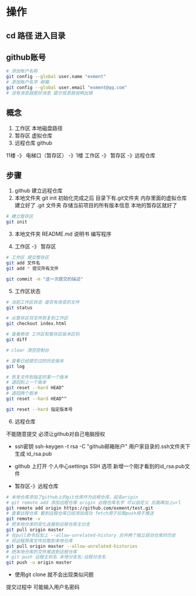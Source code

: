 # 操作

## cd 路径 进入目录

## github账号

```sh
# 添加账户名称
git config --global user.name "exment"
# 添加账户名字 邮箱
git config --global user.email "exment@qq.com"
# 没有消息就是好消息 提示信息就说明出错
```

## 概念

1. 工作区 本地磁盘路径
2. 暂存区 虚拟仓库
3. 远程仓库 github

11楼    -》 电梯口（暂存区） -》1楼 
工作区   -》 暂存区         -》远程仓库

## 步骤
1. github 建立远程仓库
2. 本地文件夹 git init 初始化完成之后 目录下有.git文件夹 内存里面的虚拟仓库建立好了
    .git 文件夹 存储当前项目的所有版本信息
    本地的暂存区就好了
```sh
# 建立暂存区
git init
```

3. 本地文件夹 README.md 说明书
    编写程序

4. 工作区 -》 暂存区
```sh
# 工作区 提交暂存区
git add 文件名
git add * 提交所有文件

git commit -m "这一次提交的描述"
```

5. 工作区状态

```sh
# 当前工作区状态 是否有改变的文件
git status

# 从暂存区将文件恢复到工作区
git checkout index.html

# 查看修改 工作区和暂存区版本区别
git diff

# clear 清空控制台

# 查看已经提交过的历史版本
git log

# 恢复文件到指定的某一个版本
# 退回到上一个版本
git reset --hard HEAD^ 
# 退回两个版本
git reset --hard HEAD^^

git reset --hard 指定版本号
```

6. 远程仓库

不能随意提交
必须让github对自己电脑授权

* ssh密钥
ssh-keygen -t rsa -C "github邮箱账户"
用户家目录的.ssh文件夹下生成
id_rsa.pub

* github 上打开 个人中心settings
SSH 选项 新增一个刚才看到的id_rsa.pub文件

* 暂存区-》远程仓库
```sh
# 本地仓库添加了github上的git仓库作为远程仓库，起名origin
# git remote add 添加远程仓库 origin 远程仓库名字 可以自定义 后面再加上url
git remote add origin https://github.com/exment/test.git
# 查看远程仓库 看到远程仓库已经添加成功 fetch用于拉取push用于推送
git remote -v
# 把本地仓库的变化连接到远程仓库主分支
git pull origin master
# 在pull命令后加上 --allow-unrelated-history 合并两个独立启动仓库的历史
# 将远程昂库文件拉取到本地仓库
git pull origin master --allow-unrelated-histories
# 把本地仓库的文件推送到远程仓库
# git push 远程主机名 本地分支名:远程分支名
git push -u origin master
```

* 使用git clone 就不会出现类似问题

提交过程中 可能输入用户名密码